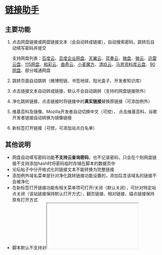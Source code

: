 # [链接助手](https://github.com/oneNorth7/LinkHelper)

## 主要功能

1. 点击网盘链接或网盘链接文本（会自动转成链接），自动搜索密码，跳转后自动填写密码并提交

   支持网盘列表：[百度云](https://pan.baidu.com)、[百度企业网盘](https://eyun.baidu.com)、[天翼云](https://cloud.189.cn)、[蓝奏云](https://www.lanzou.com)、[微盘](https://vdisk.weibo.com)、[微云](https://share.weiyun.com)、[迅雷云盘](https://pan.xunlei.com)、[115网盘](http://115.com)、[和彩云](https://caiyun.139.com)、[曲奇云](https://quqi.com)、[小麦魔方](https://mo.own-cloud.cn)、[清玖云](https://cloud.qingstore.cn)、[马恩资料库云盘](https://pan.mebk.org)、[90网盘](https://www.90pan.com)、部分城通网盘

2. 跳转页面自动跳转（微博短链、书签地球、阳光盒子、开发者知识库）

3. 点击链接文本自动转成链接，默认不会自动跳转（支持的网盘链接除外）

4. 净化跳转链接，点击链接时将链接中的**真实链接**替换原链接（可添加例外）

5. 维基百科及镜像、Mozilla开发者自动切换中文（可控）， 点击维基百科、谷歌开发者链接自动转换为镜像链接

6. 新标签打开链接（可控，可添加站点白名单）

## 其他说明

* 网盘自动填写密码功能**不支持云查询密码**，也不记录密码，只会在个别网盘链接不支持添加hash时将密码临时存储在脚本的数据页中
* 论坛帖子中分开格式化的链接文本不能转换为完整链接
* 添加例外域名菜单是针对净化跳转链接功能设置的，添加后含该域名的链接不会被净化
* 在新标签打开链接功能有相关菜单项可打开/关闭（默认关闭），可针对特定站点关闭（该站链接保持默认打开方式），翻页链接、相对链接、锚点链接保持原有打开方式
* 脚本默认不支持对<iframe>页面进行注入，如果需要注入<iframe>页面，可以将脚本头部声明中的 `@noframes` 一行删除掉后保存

## 更新历史

* 2021/3/21-V1.3.4    更新迅雷云盘选择器
* 2021/3/20-V1.3.3    新增例外域名<pc.woozooo.com>(蓝奏云登录页面)；更新初音社域名；脚本run-at参数由document-end改回document-body，增大迅雷云盘自动填写密码超时时长

* 2021/3/19-V1.3.2    新增匹配跳转规则的跳转页面(csdn)自动跳转功能
* 2021/3/17-V1.3.1    优化跳转链接的匹配规则
* 2021/3/15-V1.3.0    优化文本转转链接的匹配规则以匹配含端口号的链接

* 2021/3/14-V1.2.9    脚本`run-at`参数由`document-body`改为`document-end`；优化翻页按钮匹配规则; 优化文本转链接功能
* 2021/3/12-V1.2.8    更新论坛帖子链接匹配规则，移除论坛帖子链接的`onclick`点击事件；更新文本转链接的正则表达式(支持磁力链接和e2dk)
* 2021/3/10-V1.2.7    更新密码匹配规则；将鼠标事件改为弹起事件以支持文本选中；新增代码块(`<code>`和`<pre>`标签对下)选中文本后转链接功能

* 2021/3/7-V1.2.6     更新Mozilla开发者自动切换中文的选择器

## 功能演示

![网盘自动填写密码](https://gitee.com/oneNorth7/pics/raw/master/picgo/网盘自动填写密码.gif)

## 参考脚本

* [Open the F**king URL Right Now ](https://greasyfork.org/zh-CN/scripts/412612-open-the-f-king-url-right-now)
* [知乎真实链接地址重定向](https://greasyfork.org/zh-CN/scripts/20431-zhihu-link-redirect-fix)
* [Text To link](https://greasyfork.org/zh-CN/scripts/342-text-to-link)
* [网盘自动填写访问码【威力加强版】](https://greasyfork.org/zh-CN/scripts/29762-%E7%BD%91%E7%9B%98%E8%87%AA%E5%8A%A8%E5%A1%AB%E5%86%99%E8%AE%BF%E9%97%AE%E7%A0%81-%E5%A8%81%E5%8A%9B%E5%8A%A0%E5%BC%BA%E7%89%88)

## 个人公众号

![一个北七](https://gitee.com/oneNorth7/pics/raw/master/picgo/一个北七.png)

如果觉得实用的话**敬请关注**一波个人公众号~